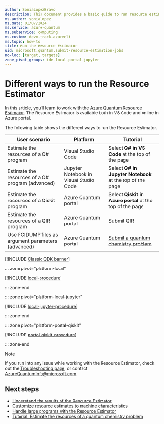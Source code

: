 ```yaml
---
author: SoniaLopezBravo
description: This document provides a basic guide to run resource estimates both locally and online using different SDKs and IDEs.
ms.author: sonialopez
ms.date: 01/07/2024
ms.service: azure-quantum
ms.subservice: computing
ms.custom: devx-track-azurecli
ms.topic: how-to
title: Run the Resource Estimator
uid: microsoft.quantum.submit-resource-estimation-jobs
no-loc: [target, targets]
zone_pivot_groups: ide-local-portal-jupyter
---
```


# Different ways to run the Resource Estimator

In this article, you'll learn to work with the [Azure Quantum Resource Estimator](xref:microsoft.quantum.overview.intro-resource-estimator). The Resource Estimator is available both in VS Code and online in Azure portal.

The following table shows the different ways to run the Resource Estimator.

|User scenario|Platform| Tutorial|
|---|---|---|
|Estimate the resources of a Q# program|Visual Studio Code| Select **Q# in VS Code** at the top of the page|
|Estimate the resources of a Q# program (advanced)|Jupyter Notebook in Visual Studio Code| Select **Q# in Jupyter Notebook** at the top of the page|
|Estimate the resources of a Qiskit program|Azure Quantum portal|Select **Qiskit in Azure portal** at the top of the page|
|Estimate the resources of a QIR program|Azure Quantum portal| [Submit QIR](xref:microsoft.quantum.tutorial.resource-estimator.qir)|
|Use FCIDUMP files as argument parameters (advanced)| Azure Quantum portal| [Submit a quantum chemistry problem](xref:microsoft.quantum.tutorial.resource-estimator.chemistry)|

[!INCLUDE [Classic QDK banner](includes/classic-qdk-deprecation.md)]

::: zone pivot="platform-local"

[!INCLUDE [local-procedure](includes/how-to-submit-resources-estimation-include-qsharp-local.md)]

::: zone-end

::: zone pivot="platform-local-jupyter"

[!INCLUDE [local-jupyter-procedure](includes/how-to-submit-resources-estimation-include-jupyter-local.md)]

::: zone-end

::: zone pivot="platform-portal-qiskit"

[!INCLUDE [portal-qiskit-procedure](includes/how-to-submit-resources-estimation-include-qiskit.md)]

::: zone-end

> [!NOTE]
> If you run into any issue while working with the Resource Estimator, check out the [Troubleshooting page](xref:microsoft.quantum.azure.common-issues#azure-quantum-resource-estimator), or contact [AzureQuantumInfo@microsoft.com](mailto:AzureQuantumInfo@microsoft.com).

## Next steps

- [Understand the results of the Resource Estimator](xref:microsoft.quantum.overview.resources-estimator-output.data)
- [Customize resource estimates to machine characteristics](xref:microsoft.quantum.overview.resources-estimator)
- [Handle large programs with the Resource Estimator](xref:microsoft.quantum.resource-estimator-caching)
- [Tutorial: Estimate the resources of a quantum chemistry problem](xref:microsoft.quantum.tutorial.resource-estimator.chemistry)
